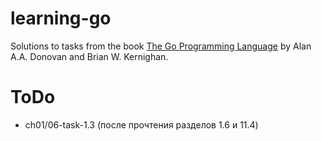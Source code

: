 # learning-go

Solutions to tasks from the book [The Go Programming Language](http://www.gopl.io/)
by Alan A.A. Donovan and Brian W. Kernighan.

# ToDo
- ch01/06-task-1.3 (после прочтения разделов 1.6 и 11.4)
